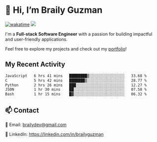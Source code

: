 # 👋 Hi, I’m Braily Guzman
[![wakatime](https://wakatime.com/badge/user/78b9a827-5162-4c58-9330-4ea970cf6de4.svg)](https://wakatime.com/@78b9a827-5162-4c58-9330-4ea970cf6de4)
![](https://komarev.com/ghpvc/?username=brailyguzman)

I'm a **Full-stack Software Engineer** with a passion for building impactful and user-friendly applications.

Feel free to explore my projects and check out my [portfolio](https://braily.dev)!


## My Recent Activity
<!--START_SECTION:waka-->

```txt
JavaScript   6 hrs 41 mins   ████████▒░░░░░░░░░░░░░░░░   33.68 %
C            5 hrs 42 mins   ███████▒░░░░░░░░░░░░░░░░░   28.77 %
Python       2 hrs 26 mins   ███░░░░░░░░░░░░░░░░░░░░░░   12.27 %
JSON         1 hr 30 mins    ██░░░░░░░░░░░░░░░░░░░░░░░   07.58 %
Bash         1 hr 15 mins    █▓░░░░░░░░░░░░░░░░░░░░░░░   06.32 %
```

<!--END_SECTION:waka-->

## 📫 Contact
📧 Email: brailydev@gmail.com

🔗 LinkedIn: https://linkedin.com/in/brailyguzman
